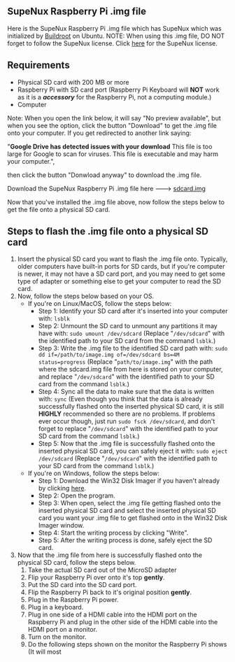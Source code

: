 ## SupeNux Raspberry Pi .img file
Here is the SupeNux Raspberry Pi .img file which has SupeNux which was initialized by [Buildroot](https://buildroot.org) on Ubuntu. NOTE: When using this .img file, DO NOT forget to follow the SupeNux license. Click [here](https://github.com/gautamritvik/SupeNux/blob/main/LICENSE) for the SupeNux license.

## Requirements
- Physical SD card with 200 MB or more
- Raspberry Pi with SD card port (Raspberry Pi Keyboard will **NOT** work as it is a ***accessory*** for the Raspberry Pi, not a computing module.)
- Computer

Note: When you open the link below, it will say "No preview available", but when you see the option, click the button "Download" to get the .img file onto your computer. If you get redirected to another link saying:

"**Google Drive has detected issues with your download**
This file is too large for Google to scan for viruses.
This file is executable and may harm your computer.",

then click the button "Donwload anyway" to download the .img file.


Download the SupeNux Raspberry Pi .img file here ---> [sdcard.img](https://drive.google.com/file/d/1QG-6paf5dZjqHqqXwQn9VCwDCkgv88fk/view?usp=drive_link)


Now that you've installed the .img file above, now follow the steps below to get the file onto a physical SD card.
## Steps to flash the .img file onto a physical SD card
1. Insert the physical SD card you want to flash the .img file onto. Typically, older computers have built-in ports for SD cards, but if you're computer is newer, it may not have a SD card port, and you may need to get some type of adapter or something else to get your computer to read the SD card.
2. Now, follow the steps below based on your OS.
   - If you're on Linux/MacOS, follow the steps below:
     - Step 1: Identify your SD card after it's inserted into your computer with: `lsblk`
     - Step 2: Unmount the SD card to unmount any partitions it may have with: `sudo umount /dev/sdcard` (Replace "`/dev/sdcard`" with the identified path to your SD card from the command `lsblk`.)
     - Step 3: Write the .img file to the identified SD card path with: `sudo dd if=/path/to/image.img of=/dev/sdcard bs=4M status=progress` (Replace "`path/to/image.img`" with the path where the sdcard.img file from here is stored on your computer, and replace "`/dev/sdcard`" with the identified path to your SD card from the command `lsblk`.)
     - Step 4: Sync all the data to make sure that the data is written with: `sync` (Even though you think that the data is already successfully flashed onto the inserted physical SD card, it is still **HIGHLY** recommended so there are no problems. If problems ever occur though, just run `sudo fsck /dev/sdcard`, and don't forget to replace "`/dev/sdcard`" with the identified path to your SD card from the command `lsblk`.)
     - Step 5: Now that the .img file is successfully flashed onto the inserted physical SD card, you can safely eject it with: `sudo eject /dev/sdcard` (Replace "`/dev/sdcard`" with the identified path to your SD card from the command `lsblk`.)
   - If you're on Windows, follow the steps below:
     - Step 1: Download the Win32 Disk Imager if you haven't already by clicking [here](https://win32diskimager.b-cdn.net/win32diskimager-1.0.0-install.exe).
     - Step 2: Open the program.
     - Step 3: When open, select the .img file getting flashed onto the inserted physical SD card and select the inserted physical SD card you want your .img file to get flashed onto in the Win32 Disk Imager window.
     - Step 4: Start the writing process by clicking "Write".
     - Step 5: After the writing process is done, safely eject the SD card.
3. Now that the .img file from here is successfully flashed onto the physical SD card, follow the steps below.
   1. Take the actual SD card out of the MicroSD adapter
   2. Flip your Raspberry Pi over onto it's top **gently**.
   3. Put the SD card into the SD card port.
   4. Flip the Raspberry Pi back to it's original position **gently**.
   5. Plug in the Raspberry Pi power.
   6. Plug in a keyboard.
   7. Plug in one side of a HDMI cable into the HDMI port on the Raspberry Pi and plug in the other side of the HDMI cable into the HDMI port on a monitor.
   8. Turn on the monitor.
   9. Do the following steps shown on the monitor the Raspberry Pi shows (It will most
